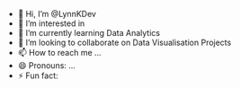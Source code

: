 - 👋 Hi, I’m @LynnKDev
- 👀 I’m interested in 
- 🌱 I’m currently learning Data Analytics
- 💞️ I’m looking to collaborate on Data Visualisation Projects
- 📫 How to reach me ...
- 😄 Pronouns: ...
- ⚡ Fun fact: 

<!---
LynnKDev/LynnKDev is a ✨ special ✨ repository because its `README.md` (this file) appears on your GitHub profile.
You can click the Preview link to take a look at your changes.
--->
